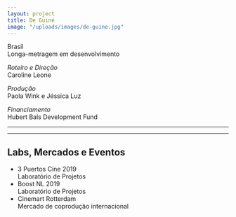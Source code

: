 ```yaml
---
layout: project
title: De Guiné
image: "/uploads/images/de-guine.jpg"
---
```

Brasil  
Longa-metragem em desenvolvimento

_Roteiro e Direção_  
Caroline Leone

_Produção_  
Paola Wink e Jéssica Luz

_Financiamento_  
Hubert Bals Development Fund

***

***

## Labs, Mercados e Eventos

- 3 Puertos Cine 2019  
  Laboratório de Projetos
- Boost NL 2019  
  Laboratório de Projetos
- Cinemart Rotterdam  
  Mercado de coprodução internacional
